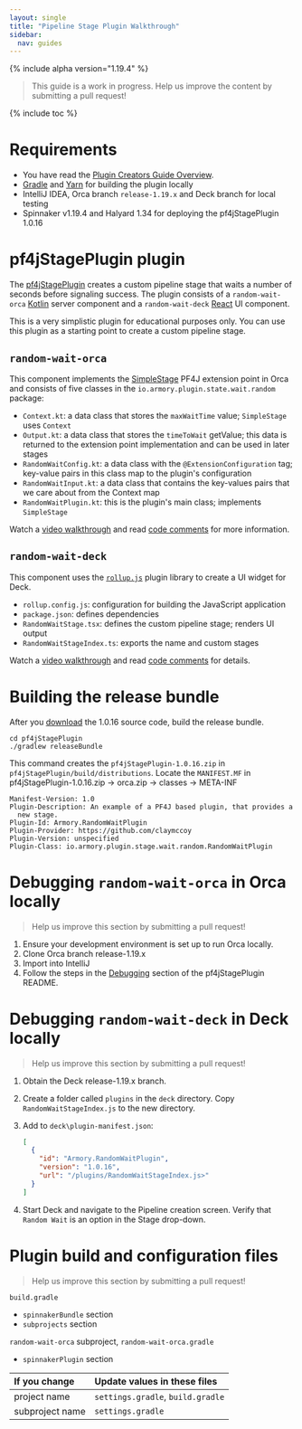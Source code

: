 ```yaml
---
layout: single
title: "Pipeline Stage Plugin Walkthrough"
sidebar:
  nav: guides
---
```


{% include alpha version="1.19.4" %}
> This guide is a work in progress. Help us improve the content by submitting a pull request!

{% include toc %}


# Requirements

* You have read the [Plugin Creators Guide Overview](/docs/v1/guides/developer/plugin-creators/overview/).
* [Gradle](https://gradle.org/) and [Yarn](https://classic.yarnpkg.com/en/) for building the plugin locally
* IntelliJ IDEA, Orca branch `release-1.19.x` and Deck branch  for local testing
* Spinnaker v1.19.4 and Halyard 1.34 for deploying the pf4jStagePlugin 1.0.16

# pf4jStagePlugin plugin

The [pf4jStagePlugin](https://github.com/spinnaker-plugin-examples/pf4jStagePlugin) creates a custom pipeline stage that waits a number of seconds before signaling success. The plugin consists of a `random-wait-orca` [Kotlin](https://kotlinlang.org/docs/reference/) server component and a `random-wait-deck` [React](https://reactjs.org/) UI component.

This is a very simplistic plugin for educational purposes only. You can use this plugin as a starting point to create a custom pipeline stage.

## `random-wait-orca`

This component implements the [SimpleStage](https://github.com/spinnaker/orca/blob/ab89a0d7f847205ccd62e70f8a714040a8621ee7/orca-api/src/main/java/com/netflix/spinnaker/orca/api/SimpleStage.java) PF4J extension point in Orca and  consists of five classes in the `io.armory.plugin.state.wait.random` package:

* `Context.kt`: a data class that stores the `maxWaitTime` value; `SimpleStage` uses `Context`
* `Output.kt`: a data class that stores the `timeToWait` getValue; this data is returned to the extension point implementation and can be used in later stages
* `RandomWaitConfig.kt`: a data class with the `@ExtensionConfiguration` tag; key-value pairs in this class map to the plugin's configuration
* `RandomWaitInput.kt`: a data class that contains the key-values pairs that we care about from the Context map
* `RandomWaitPlugin.kt`: this is the plugin's main class; implements `SimpleStage`

Watch a [video walkthrough](https://youtu.be/b7BmMY1kR10) and read [code comments](https://github.com/spinnaker-plugin-examples/pf4jStagePlugin/tree/master/random-wait-orca/src/main/kotlin/io/armory/plugin/stage/wait/random) for more information.

## `random-wait-deck`

This component uses the [`rollup.js`](https://rollupjs.org/guide/en/#plugins-overview) plugin library to create a UI widget for Deck.

* `rollup.config.js`: configuration for building the JavaScript application
* `package.json`: defines dependencies
* `RandomWaitStage.tsx`: defines the custom pipeline stage; renders UI output
* `RandomWaitStageIndex.ts`: exports the name and custom stages

Watch a [video walkthrough](https://youtu.be/u9NVlG58NYo) and read [code comments](https://github.com/spinnaker-plugin-examples/pf4jStagePlugin/tree/master/random-wait-deck/src) for details.

# Building the release bundle

After you [download](https://github.com/spinnaker-plugin-examples/pf4jStagePlugin/archive/v1.0.16.tar.gz) the 1.0.16 source code, build the release bundle.

 ```shell
 cd pf4jStagePlugin
 ./gradlew releaseBundle
 ```

This command creates the `pf4jStagePlugin-1.0.16.zip` in `pf4jStagePlugin/build/distributions`. Locate the `MANIFEST.MF` in pf4jStagePlugin-1.0.16.zip -> orca.zip -> classes -> META-INF

```
Manifest-Version: 1.0
Plugin-Description: An example of a PF4J based plugin, that provides a
  new stage.
Plugin-Id: Armory.RandomWaitPlugin
Plugin-Provider: https://github.com/claymccoy
Plugin-Version: unspecified
Plugin-Class: io.armory.plugin.stage.wait.random.RandomWaitPlugin
```


# Debugging `random-wait-orca` in Orca locally

> Help us improve this section by submitting a pull request!

1. Ensure your development environment is set up to run Orca locally.
1. Clone Orca branch release-1.19.x
1. Import into IntelliJ
1. Follow the steps in the [Debugging](https://github.com/spinnaker-plugin-examples/pf4jStagePlugin#debugging) section of the pf4jStagePlugin README.


# Debugging `random-wait-deck` in Deck locally

> Help us improve this section by submitting a pull request!

1. Obtain the Deck release-1.19.x branch.
1. Create a folder called `plugins` in the `deck` directory. Copy `RandomWaitStageIndex.js` to the new directory.
1. Add to  `deck\plugin-manifest.json`:

	```json
	[
	  {
		"id": "Armory.RandomWaitPlugin",
		"version": "1.0.16",
		"url": "/plugins/RandomWaitStageIndex.js>"
	  }
	]
	```

1. Start Deck and navigate to the Pipeline creation screen. Verify that `Random Wait` is an option in the Stage drop-down.

# Plugin build and configuration files

> Help us improve this section by submitting a pull request!

`build.gradle`
- `spinnakerBundle` section
- `subprojects` section


`random-wait-orca` subproject, `random-wait-orca.gradle`
- `spinnakerPlugin` section

If you change   | Update values in these files
:---------------|:---------------------------------
project name    | `settings.gradle`, `build.gradle`
subproject name | `settings.gradle`
